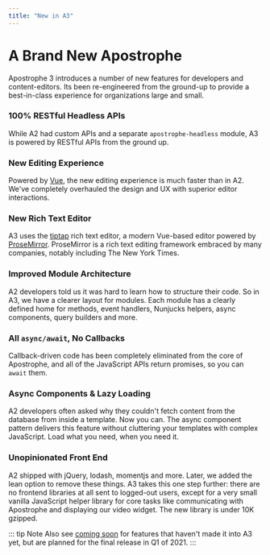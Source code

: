 ```yaml
---
title: "New in A3"
---
```


# A Brand New Apostrophe

Apostrophe 3 introduces a number of new features for developers and content-editors. Its been re-engineered from the ground-up to provide a best-in-class experience for organizations large and small.

### 100% RESTful Headless APIs 
While A2 had custom APIs and a separate `apostrophe-headless` module, A3 is powered by RESTful APIs from the ground up.

### New Editing Experience
Powered by [Vue](https://vuejs.org/), the new editing experience is much faster than in A2. We've completely overhauled the design and UX with superior editor interactions.

### New Rich Text Editor
A3 uses the [tiptap](https://tiptap.dev/) rich text editor, a modern Vue-based editor powered by [ProseMirror](https://prosemirror.net/). ProseMirror is a rich text editing framework embraced by many companies, notably including The New York Times.

### Improved Module Architecture
A2 developers told us it was hard to learn how to structure their code. So in A3, we have a clearer layout for modules. Each module has a clearly defined home for methods, event handlers, Nunjucks helpers, async components, query builders and more.

### All `async/await`, No Callbacks

Callback-driven code has been completely eliminated from the core of Apostrophe, and all of the JavaScript APIs return promises, so you can `await` them.

### Async Components & Lazy Loading
A2 developers often asked why they couldn't fetch content from the database from inside a template. Now you can. The async component pattern delivers this feature without cluttering your templates with complex JavaScript. Load what you need, when you need it.

### Unopinionated Front End
A2 shipped with jQuery, lodash, momentjs and more. Later, we added the lean option to remove these things. A3 takes this one step further: there are no frontend libraries at all sent to logged-out users, except for a very small vanilla JavaScript helper library for core tasks like communicating with Apostrophe and displaying our video widget. The new library is under 10K gzipped.

::: tip Note
Also see [coming soon](coming-soon.md) for features that haven't made it into A3 yet, but are planned for the final release in Q1 of 2021.
:::